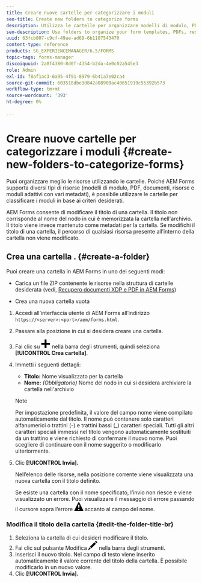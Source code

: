 ```yaml
---
title: Creare nuove cartelle per categorizzare i moduli
seo-title: Create new folders to categorize forms
description: Utilizza le cartelle per organizzare modelli di modulo, PDF, risorse e moduli adattivi.
seo-description: Use folders to organize your form templates, PDFs, resources, and adaptive forms.
uuid: 63fcb807-c9cf-49ae-ad69-6b1187543470
content-type: reference
products: SG_EXPERIENCEMANAGER/6.5/FORMS
topic-tags: forms-manager
discoiquuid: 2a8f4380-8d0f-4354-b2da-4e0c02a545e3
role: Admin
exl-id: f8af1ac3-6a95-4f91-8979-6b41a7e02ca4
source-git-commit: 603518dbe3d842a08900ac40651919c55392b573
workflow-type: tm+mt
source-wordcount: '393'
ht-degree: 0%

---
```


# Creare nuove cartelle per categorizzare i moduli {#create-new-folders-to-categorize-forms}

Puoi organizzare meglio le risorse utilizzando le cartelle. Poiché AEM Forms supporta diversi tipi di risorse (modelli di modulo, PDF, documenti, risorse e moduli adattivi con vari metadati), è possibile utilizzare le cartelle per classificare i moduli in base ai criteri desiderati.

AEM Forms consente di modificare il titolo di una cartella. Il titolo non corrisponde al nome del nodo in cui è memorizzata la cartella nell&#39;archivio. Il titolo viene invece mantenuto come metadati per la cartella. Se modifichi il titolo di una cartella, il percorso di qualsiasi risorsa presente all’interno della cartella non viene modificato.

## Crea una cartella . {#create-a-folder}

Puoi creare una cartella in AEM Forms in uno dei seguenti modi:

* Carica un file ZIP contenente le risorse nella struttura di cartelle desiderata (vedi, [Recupero documenti XDP e PDF in AEM Forms](/help/forms/using/get-xdp-pdf-documents-aem.md))

* Crea una nuova cartella vuota

1. Accedi all’interfaccia utente di AEM Forms all’indirizzo `https://<server>:<port>/aem/forms.html`.
1. Passare alla posizione in cui si desidera creare una cartella.
1. Fai clic su ![aem6forms_add](assets/aem6forms_add.png) nella barra degli strumenti, quindi seleziona **[!UICONTROL Crea cartella]**.

1. Immetti i seguenti dettagli:

   * **Titolo:** Nome visualizzato per la cartella
   * **Nome:** *(Obbligatorio)* Nome del nodo in cui si desidera archiviare la cartella nell&#39;archivio

   >[!NOTE]
   >
   >Per impostazione predefinita, il valore del campo nome viene compilato automaticamente dal titolo. Il nome può contenere solo caratteri alfanumerici o trattini (-) e trattini bassi (_) caratteri speciali. Tutti gli altri caratteri speciali immessi nel titolo vengono automaticamente sostituiti da un trattino e viene richiesto di confermare il nuovo nome. Puoi scegliere di continuare con il nome suggerito o modificarlo ulteriormente.

1. Clic **[!UICONTROL Invia].**

   Nell’elenco delle risorse, nella posizione corrente viene visualizzata una nuova cartella con il titolo definito.

   Se esiste una cartella con il nome specificato, l’invio non riesce e viene visualizzato un errore. Puoi visualizzare il messaggio di errore passando il cursore sopra l’errore ![aem6forms_error_alert](assets/aem6forms_error_alert.png) accanto al campo del nome.

### Modifica il titolo della cartella {#edit-the-folder-title-br}

1. Seleziona la cartella di cui desideri modificare il titolo.
1. Fai clic sul pulsante Modifica ![aem6forms_edit](assets/aem6forms_edit.png) nella barra degli strumenti.
1. Inserisci il nuovo titolo. Nel campo di testo viene inserito automaticamente il valore corrente del titolo della cartella. È possibile modificarlo in un nuovo valore.
1. Clic **[!UICONTROL Invia].**
